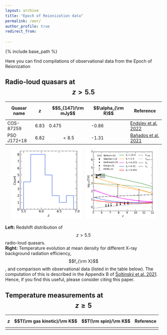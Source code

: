 ```yaml
---
layout: archive
title: "Epoch of Reionization data"
permalink: /eor/
author_profile: true
redirect_from:

---
```


{% include base_path %}

Here you can find compilations of observational data from the Epoch of Reionization

## Radio-loud quasars at $$z>5.5$$

| Quasar name | $$z$$ | $$S_{147}/\rm mJy$$ | $$\alpha_{\rm R}$$ | Reference |
| ----------- | ----- | ------------------- | ------------------ | --------- |
| COS-87259   | 6.83  | 0.475               | -0.86              | [Endsley et al. 2022](https://ui.adsabs.harvard.edu/abs/2023MNRAS.520.4609E/abstract) |
| PSO J172+18 | 6.82  | $$<8.5$$            | -1.31              | [Bañados et al. 2021](https://ui.adsabs.harvard.edu/abs/2021ApJ...909...80B/abstract) |

<p align="center">
  <img alt="RLQSO_zdist" src="/images/RLQSO_zdist.png" width="45%">
&nbsp; 
  <img alt="T_evo" src="/images/T_evo.png" width="45%">
</p>

**Left:** Redshift distribution of $$z>5.5$$ radio-loud quasars. <br/>
**Right:** Temperature evolution at mean density for different X-ray background radiation efficiency, $$f_{\rm X}$$, and comparison with observational data (listed in the table below). The computation of this is described in the Appendix B of [Šoltinský et al. 2021](https://ui.adsabs.harvard.edu/abs/2021MNRAS.506.5818S/abstract). Hence, if you find this useful, please consider citing this paper. 

## Temperature measurements at $$z\geq5$$

| $$z$$ | $$T(\rm gas kinetic)/\rm K$$ | $$T(\rm spin)/\rm K$$ | Reference |
| ----- | ---------------------------- | --------------------- | --------- |
|       |                              |                       |           |
